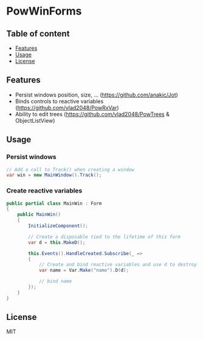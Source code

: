 # PowWinForms

## Table of content

- [Features](#features)
- [Usage](#usage)
- [License](#license)

## Features

- Persist windows position, size, ... (https://github.com/anakic/Jot)
- Binds controls to reactive variables (https://github.com/vlad2048/PowRxVar)
- Ability to edit trees (https://github.com/vlad2048/PowTrees & ObjectListView)

## Usage

### Persist windows
```c#
// Add a call to Track() when creating a window
var win = new MainWindow().Track();
```

### Create reactive variables
```c#
public partial class MainWin : Form
{
	public MainWin()
	{
		InitializeComponent();

		// Create a disposable tied to the lifetime of this form
		var d = this.MakeD();

		this.Events().HandleCreated.Subscribe(_ =>
		{
			// Create and bind reactive variables and use d to destroy them when the form is closed
			var name = Var.Make("name").D(d);

			// bind name
		});
	}
}
```


## License

MIT
